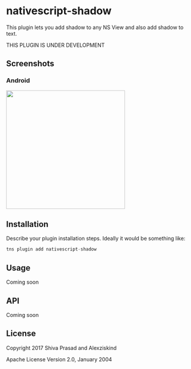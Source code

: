 # nativescript-shadow

This plugin lets you add shadow to any NS View and also add shadow to text.

THIS PLUGIN IS UNDER DEVELOPMENT

## Screenshots

### Android
<img src="https://github.com/shiv19/nativescript-shadow/blob/master/assets/androiddemo.png?raw=true" height="320" > 

## Installation

Describe your plugin installation steps. Ideally it would be something like:

```javascript
tns plugin add nativescript-shadow
```

## Usage 

Coming soon

## API

Coming soon
    
## License

Copyright 2017 Shiva Prasad and Alexziskind

Apache License Version 2.0, January 2004

